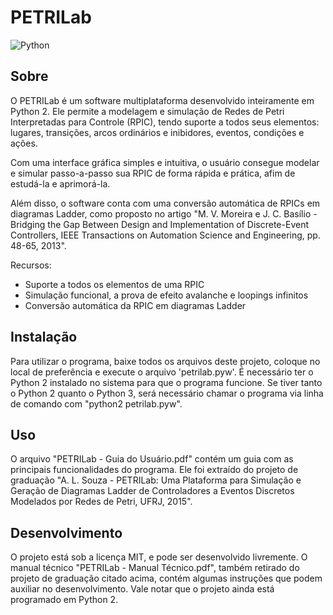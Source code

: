 # PETRILab

![Python](https://img.shields.io/badge/python-2.7.9-blue)

## Sobre

O PETRILab é um software multiplataforma desenvolvido inteiramente em Python 2. Ele permite a modelagem e simulação de Redes de Petri Interpretadas para Controle (RPIC), tendo suporte a todos seus elementos: lugares, transições, arcos ordinários e inibidores, eventos, condições e ações.

Com uma interface gráfica simples e intuitiva, o usuário consegue modelar e simular passo-a-passo sua RPIC de forma rápida e prática, afim de estudá-la e aprimorá-la.

Além disso, o software conta com uma conversão automática de RPICs em diagramas Ladder, como proposto no artigo "M. V. Moreira e J. C. Basílio - Bridging the Gap Between Design and Implementation of Discrete-Event Controllers, IEEE Transactions on Automation Science and Engineering, pp. 48-65, 2013".

Recursos:

- Suporte a todos os elementos de uma RPIC
- Simulação funcional, a prova de efeito avalanche e loopings infinitos
- Conversão automática da RPIC em diagramas Ladder


## Instalação

Para utilizar o programa, baixe todos os arquivos deste projeto, coloque no local de preferência e execute o arquivo 'petrilab.pyw'. É necessário ter o Python 2 instalado no sistema para que o programa funcione. Se tiver tanto o Python 2 quanto o Python 3, será necessário chamar o programa via linha de comando com "python2 petrilab.pyw".

## Uso

O arquivo "PETRILab - Guia do Usuário.pdf" contém um guia com as principais funcionalidades do programa. Ele foi extraído do projeto de graduação "A. L. Souza - PETRILab: Uma Plataforma para Simulação e Geração de Diagramas Ladder de Controladores a Eventos Discretos Modelados por Redes de Petri, UFRJ, 2015".

## Desenvolvimento

O projeto está sob a licença MIT, e pode ser desenvolvido livremente. O manual técnico "PETRILab - Manual Técnico.pdf", também retirado do projeto de graduação citado acima, contém algumas instruções que podem auxiliar no desenvolvimento. Vale notar que o projeto ainda está programado em Python 2.
